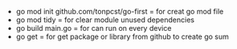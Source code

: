 - go mod init github.com/tonpcst/go-first = for creat go mod file
- go mod tidy = for clear module unused dependencies
- go build main.go = for can run on every device
- go get = for get package or library from github to create go sum